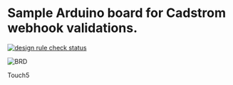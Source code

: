 # Sample Arduino board for Cadstrom webhook validations.

[![design rule check status](https://cadstrom.io/api/v1/user/Jtfinlay/project/Arduino_MEGA2560_Rev3/img/status.svg)](https://cadstrom.io/g/Jtfinlay/Arduino_MEGA2560_Rev3)

![BRD](https://cadstrom.io/api/v1/user/Jtfinlay/project/Arduino_MEGA2560_Rev3/img/file/src%2FMEGA2560_Rev3e.brd.png?ref=refs%252Fheads%252Fmaster)

Touch5

